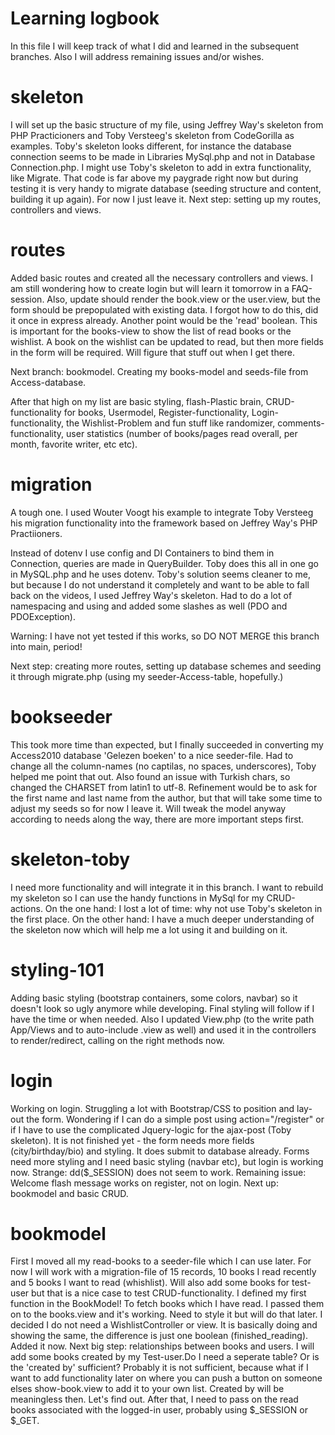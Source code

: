 # Learning logbook
In this file I will keep track of what I did and learned in the subsequent branches.
Also I will address remaining issues and/or wishes.

# skeleton
I will set up the basic structure of my file, using Jeffrey Way's skeleton from PHP Practicioners and Toby Versteeg's skeleton from CodeGorilla as examples. Toby's skeleton looks different, for instance the database connection seems to be made in Libraries MySql.php and not in Database Connection.php. I might use Toby's skeleton to add in extra functionality, like Migrate. That code is far above my paygrade right now but during testing it is very handy to migrate database (seeding structure and content, building it up again). For now I just leave it. Next step: setting up my routes, controllers and views.

# routes
Added basic routes and created all the necessary controllers and views. I am still wondering how to create login but will learn it tomorrow in a FAQ-session. Also, update should render the book.view or the user.view, but the form should be prepopulated with existing data. I forgot how to do this, did it once in express already. Another point would be the 'read' boolean. This is important for the books-view to show the list of read books or the wishlist. A book on the wishlist can be updated to read, but then more fields in the form will be required. Will figure that stuff out when I get there.

Next branch: bookmodel. Creating my books-model and seeds-file from Access-database.

After that high on my list are basic styling, flash-Plastic brain, CRUD-functionality for books, Usermodel, Register-functionality, Login-functionality, the Wishlist-Problem and fun stuff like randomizer, comments-functionality, user statistics (number of books/pages read overall, per month, favorite writer, etc etc).

# migration
A tough one. I used Wouter Voogt his example to integrate Toby Versteeg his migration functionality into the framework based on Jeffrey Way's PHP Practiioners.

Instead of dotenv I use config and DI Containers to bind them in Connection, queries are made in QueryBuilder. Toby does this all in one go in MySQL.php and he uses dotenv. Toby's solution seems cleaner to me, but because I do not understand it completely and want to be able to fall back on the videos, I used Jeffrey Way's skeleton. Had to do a lot of namespacing and using and added some slashes as well (PDO and PDOException).

Warning: I have not yet tested if this works, so DO NOT MERGE this branch into main, period!

Next step: creating more routes, setting up database schemes and seeding it through migrate.php (using my seeder-Access-table, hopefully.)

# bookseeder
This took more time than expected, but I finally succeeded in converting my Access2010 database 'Gelezen boeken' to a nice seeder-file. Had to change all the column-names (no captilas, no spaces, underscores), Toby helped me point that out. Also found an issue with Turkish chars, so changed the CHARSET from latin1 to utf-8. Refinement would be to ask for the first name and last name from the author, but that will take some time to adjust my seeds so for now I leave it. Will tweak the model anyway according to needs along the way, there are more important steps first.

# skeleton-toby
I need more functionality and will integrate it in this branch.
I want to rebuild my skeleton so I can use the handy functions in MySql for my CRUD-actions.
On the one hand: I lost a lot of time: why not use Toby's skeleton in the first place.
On the other hand: I have a much deeper understanding of the skeleton now which will help me a lot using it and building on it.

# styling-101
Adding basic styling (bootstrap containers, some colors, navbar) so it doesn't look so ugly anymore while developing. Final styling will follow if I have the time or when needed.
Also I updated View.php (to the write path App/Views and to auto-include .view as well) and used it in the controllers to render/redirect, calling on the right methods now.

# login
Working on login. Struggling a lot with Bootstrap/CSS to position and lay-out the form.
Wondering if I can do a simple post using action="/register" or if I have to use the complicated Jquery-logic for the ajax-post (Toby skeleton).
It is not finished yet - the form needs more fields (city/birthday/bio) and styling. It does submit to database already.
Forms need more styling and I need basic styling (navbar etc), but login is working now.
Strange: dd($_SESSION) does not seem to work. 
Remaining issue: Welcome flash message works on register, not on login.
Next up: bookmodel and basic CRUD.

# bookmodel
First I moved all my read-books to a seeder-file which I can use later. For now I will work with a migration-file of 15 records, 10 books I read recently and 5 books I want to read (whishlist). Will also add some books for test-user but that is a nice case to test CRUD-functionality.
I defined my first function in the BookModel! To fetch books which I have read. I passed them on to the books.view and it's working. Need to style it but will do that later.
I decided I do not need a WishlistController or view. It is basically doing and showing the same, the difference is just one boolean (finished_reading). Added it now.
Next big step: relationships between books and users. I will add some books created by my Test-user.Do I need a seperate table? Or is the 'created by' sufficient? Probably it is not sufficient, because what if I want to add functionality later on where you can push a button on someone elses show-book.view to add it to your own list. Created by will be meaningless then. Let's find out. After that, I need to pass on the read books associated with the logged-in user, probably using $_SESSION or $_GET.